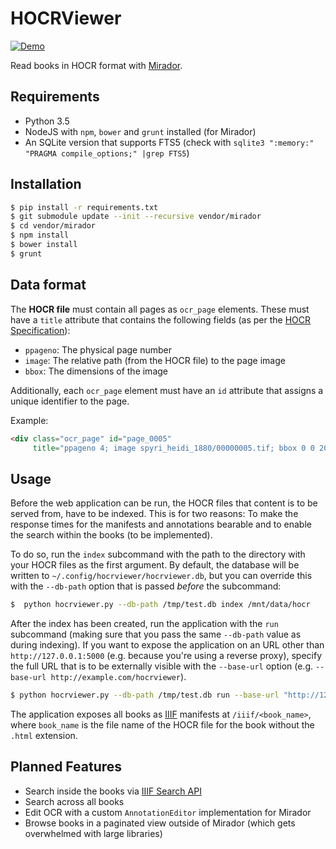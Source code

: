 # HOCRViewer

[![Demo](https://thumbs.gfycat.com/TameThornyAsianpiedstarling-size_restricted.gif)](https://gfycat.com/TameThornyAsianpiedstarling)

Read books in HOCR format with [Mirador](https://mirador-project.org).

## Requirements
- Python 3.5
- NodeJS with `npm`, `bower` and `grunt` installed (for Mirador)
- An SQLite version that supports FTS5 (check with
  `sqlite3 ":memory:" "PRAGMA compile_options;" |grep FTS5`)

## Installation
```bash
$ pip install -r requirements.txt
$ git submodule update --init --recursive vendor/mirador
$ cd vendor/mirador
$ npm install
$ bower install
$ grunt
```

## Data format
The **HOCR file** must contain all pages as `ocr_page` elements. These must have
a `title` attribute that contains the following fields (as per the
[HOCR Specification](http://kba.github.io/hocr-spec/1.2/)):

- `ppageno`: The physical page number
- `image`: The relative path (from the HOCR file) to the page image
- `bbox`: The dimensions of the image

Additionally, each `ocr_page` element must have an `id` attribute that
assigns a unique identifier to the page.

Example:
```html
<div class="ocr_page" id="page_0005"
     title="ppageno 4; image spyri_heidi_1880/00000005.tif; bbox 0 0 2013 2985"/>
```

## Usage
Before the web application can be run, the HOCR files that content is to be
served from, have to be indexed. This is for two reasons: To make the
response times for the manifests and annotations bearable and to enable
the search within the books (to be implemented).

To do so, run the `index` subcommand with the path to the directory with
your HOCR  files as the first argument. By default, the database will be
written to `~/.config/hocrviewer/hocrviewer.db`, but you can override this
with the `--db-path` option that is passed *before* the subcommand:

```bash
$  python hocrviewer.py --db-path /tmp/test.db index /mnt/data/hocr
```

After the index has been created, run the application with the `run` subcommand
(making sure that you pass the same `--db-path` value as during indexing).
If you want to expose the application on an URL other than
`http://127.0.0.1:5000` (e.g. because you're using a reverse proxy), specify
the full URL that is to be externally visible with the `--base-url` option
(e.g. `--base-url http://example.com/hocrviewer`).

```bash
$ python hocrviewer.py --db-path /tmp/test.db run --base-url "http://127.0.0.1:5000"
```

The application exposes all books as [IIIF](https://iiif.io) manifests at
`/iiif/<book_name>`, where `book_name` is the file name of the HOCR file
for the book without the `.html` extension.

## Planned Features
- Search inside the books via [IIIF Search API](http://iiif.io/api/search/0.9/)
- Search across all books
- Edit OCR with a custom `AnnotationEditor` implementation for Mirador
- Browse books in a paginated view outside of Mirador (which gets overwhelmed
  with large libraries)
